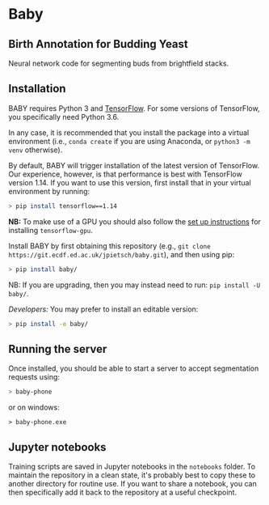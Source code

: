 # Baby

## Birth Annotation for Budding Yeast

Neural network code for segmenting buds from brightfield stacks.

## Installation

BABY requires Python 3 and [TensorFlow](https://www.tensorflow.org). For some
versions of TensorFlow, you specifically need Python 3.6.

In any case, it is recommended that you install the package into a virtual
environment (i.e., `conda create` if you are using Anaconda, or `python3 -m
venv` otherwise).

By default, BABY will trigger installation of the latest version of
TensorFlow. Our experience, however, is that performance is best with
TensorFlow version 1.14. If you want to use this version, first install that
in your virtual environment by running:

```bash
> pip install tensorflow==1.14
```

**NB:** To make use of a GPU you should also follow the [set up
instructions](https://www.tensorflow.org/install/gpu#windows_setup) for
installing `tensorflow-gpu`.

Install BABY by first obtaining this repository (e.g., `git clone
https://git.ecdf.ed.ac.uk/jpietsch/baby.git`), and then using pip:

```bash
> pip install baby/
```

NB: If you are upgrading, then you may instead need to run: `pip install -U
baby/`.

*Developers:* You may prefer to install an editable version:

```bash
> pip install -e baby/
```

## Running the server

Once installed, you should be able to start a server to accept segmentation
requests using:

```bash
> baby-phone
```

or on windows:

```
> baby-phone.exe
```

## Jupyter notebooks

Training scripts are saved in Jupyter notebooks in the `notebooks` folder. To
maintain the repository in a clean state, it's probably best to copy these to
another directory for routine use. If you want to share a notebook, you can
then specifically add it back to the repository at a useful checkpoint.
